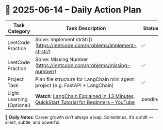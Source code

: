 # 📌 2025-06-14 – Daily Action Plan

| Task Category         | Task Description                                                                 | Status |
|----------------------|------------------------------------------------------------------------------------|--------|
| LeetCode Practice     | Solve: Implement strStr() (https://leetcode.com/problems/implement-strstr/)       | ✅      |
| LeetCode Practice     | Solve: Missing Number (https://leetcode.com/problems/missing-number/)             | ✅      |
| Project Task          | Plan file structure for LangChain mini agent project (e.g. FastAPI + LangChain)   | ✅      |
| Light Learning (Optional) | **Watch**: [LangChain Explained in 13 Minutes, QuickStart Tutorial for Beginners – YouTube](https://youtu.be/aywZrzNaKjs?si=gb-uP8g5Zq2k59m4) | pending      |


🎯 **Daily Notes**: Career growth isn’t always a leap. Sometimes, it’s a shift — silent, subtle, and powerful.
